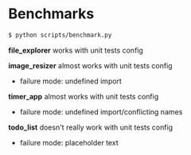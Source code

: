 # Benchmarks

```bash
$ python scripts/benchmark.py
```

**file_explorer** works with unit tests config

**image_resizer** almost works with unit tests config
- failure mode: undefined import

**timer_app** almost works with unit tests config
- failure mode: undefined import/conflicting names

**todo_list** doesn't really work with unit tests config
- failure mode: placeholder text